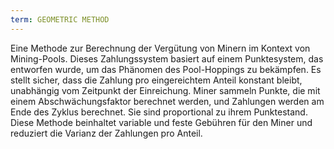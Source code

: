```yaml
---
term: GEOMETRIC METHOD
---
```


Eine Methode zur Berechnung der Vergütung von Minern im Kontext von Mining-Pools. Dieses Zahlungssystem basiert auf einem Punktesystem, das entworfen wurde, um das Phänomen des Pool-Hoppings zu bekämpfen. Es stellt sicher, dass die Zahlung pro eingereichtem Anteil konstant bleibt, unabhängig vom Zeitpunkt der Einreichung. Miner sammeln Punkte, die mit einem Abschwächungsfaktor berechnet werden, und Zahlungen werden am Ende des Zyklus berechnet. Sie sind proportional zu ihrem Punktestand. Diese Methode beinhaltet variable und feste Gebühren für den Miner und reduziert die Varianz der Zahlungen pro Anteil.